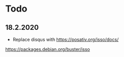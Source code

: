 # Todo

## 18.2.2020

- Replace disqus with https://posativ.org/isso/docs/

https://packages.debian.org/buster/isso